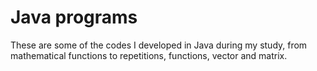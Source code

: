 # Java programs
These are some of the codes I developed in Java during my study, from mathematical functions to repetitions, functions, vector and matrix.
